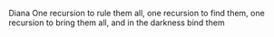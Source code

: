 Diana
One recursion to rule them all, one recursion to find them, one recursion to bring them all, and in the darkness bind them
